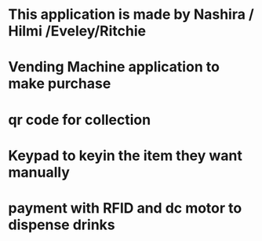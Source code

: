 # This application is made by Nashira / Hilmi /Eveley/Ritchie
# Vending Machine application to make purchase
# qr code for collection
# Keypad to keyin the item they want manually 
# payment with RFID and dc motor to dispense drinks


